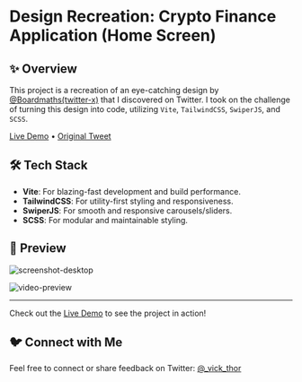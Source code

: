 # Design Recreation: Crypto Finance Application (Home Screen)

## ✨ Overview
This project is a recreation of an eye-catching design by [@Boardmaths(twitter-x)](https://x.com/Boardmaths) that I discovered on Twitter. I took on the challenge of turning this design into code, utilizing `Vite`, `TailwindCSS`, `SwiperJS`, and `SCSS`.

[Live Demo](https://crypto-finance-app-ui.netlify.app/) • [Original Tweet](https://x.com/Boardmaths/status/1883806899797475722)

## 🛠️ Tech Stack
- **Vite**: For blazing-fast development and build performance.
- **TailwindCSS**: For utility-first styling and responsiveness.
- **SwiperJS**: For smooth and responsive carousels/sliders.
- **SCSS**: For modular and maintainable styling.

## 📸 Preview


![screenshot-desktop](https://crypto-finance-app-ui.netlify.app/assets/screenshots/screen-large.png)

![video-preview](https://crypto-finance-app-ui.netlify.app/assets/video/preview.gif)

***
Check out the [Live Demo](https://crypto-finance-app-ui.netlify.app/) to see the project in action!

## 🐦 Connect with Me
Feel free to connect or share feedback on Twitter: [@\_vick_thor](https://x.com/_vick_thor)
